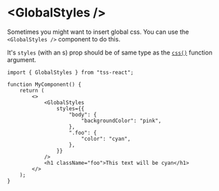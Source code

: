 # \<GlobalStyles />

Sometimes you might want to insert global css. You can use the `<GlobalStyles />` component to do this.

It's `styles` (with an s) prop should be of same type as the [`css()`](makestyles-usestyles.md#usestyles) function argument.

```tsx
import { GlobalStyles } from "tss-react";

function MyComponent() {
    return (
        <>
            <GlobalStyles
                styles={{
                    "body": {
                        "backgroundColor": "pink",
                    },
                    ".foo": {
                        "color": "cyan",
                    },
                }}
            />
            <h1 className="foo">This text will be cyan</h1>
        </>
    );
}
```
